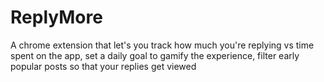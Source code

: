 # ReplyMore
A chrome extension that let's you track how much you're replying vs time spent on the app, set a daily goal to gamify the experience, filter early popular posts so that your replies get viewed

